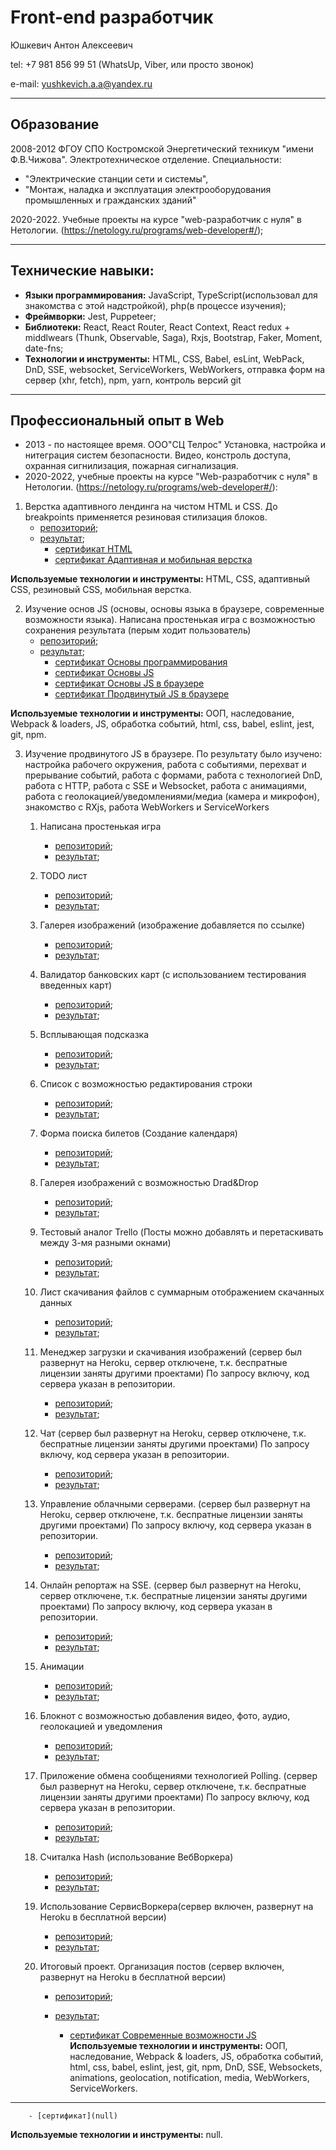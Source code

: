 # Front-end разработчик

Юшкевич Антон Алексеевич

tel: +7 981 856 99 51 (WhatsUp, Viber, или просто звонок)

e-mail: yushkevich.a.a@yandex.ru

____

## Образование 

2008-2012 ФГОУ СПО Костромской Энергетический техникум "имени Ф.В.Чижова". 
Электротехническое отделение. 
Специальности: 
 * "Электрические станции сети и системы", 
 * "Монтаж, наладка и эксплуатация электрооборудования промышленных и гражданских зданий"

 2020-2022. Учебные проекты на курсе "web-разработчик с нуля" в Нетологии. 
 (https://netology.ru/programs/web-developer#/);
____

## Технические навыки:

* **Языки программирования:** JavaScript, TypeScript(использовал для знакомства с этой надстройкой), php(в процессе изучения);
* **Фреймворки:** Jest, Puppeteer;
* **Библиотеки:** React, React Router, React Context, React redux + middlwears (Thunk, Observable, Saga), Rxjs, Bootstrap, Faker, Moment, date-fns;
* **Технологии и инструменты:** HTML, CSS, Babel, esLint, WebPack, DnD, SSE, websocket, ServiceWorkers, WebWorkers, отправка форм на сервер (xhr, fetch), npm, yarn, контроль версий git

____

## Профессиональный опыт в Web

* 2013 - по настоящее время. ООО"СЦ Телрос" Установка, настройка и нитеграция систем безопасности. Видео, констроль доступа, охранная сигнилизация, пожарная сигнализация.
* 2020-2022,  учебные проекты на курсе "Web-разработчик с нуля" в Нетологии.
(https://netology.ru/programs/web-developer#/): 

1. Верстка адаптивного лендинга на чистом HTML и CSS. До breakpoints применяется резиновая стилизация блоков.
    - [репозиторий](https://github.com/Yushkevich-A-A/mq-diploma);
    - [результат](https://yushkevich-a-a.github.io/mq-diploma/);
        - [сертификат HTML](https://netology.ru/backend/api/user/programs/11730/pdf_certificate)
        - [сертификат Адаптивная и мобильная верстка](https://netology.ru/backend/api/user/programs/12464/pdf_certificate)

**Используемые технологии и инструменты:** HTML, CSS, адаптивный CSS, резиновый CSS, мобильная верстка.

2. Изучение основ JS (основы, основы языка в браузере, современные возможности языка). 
Написана простенькая игра с возможностью сохранения результата (перым ходит пользователь)
    - [репозиторий](https://github.com/Yushkevich-A-A/js-advanced-diploma);
    - [результат](https://yushkevich-a-a.github.io/js-advanced-diploma/);
        - [сертификат Основы программирования](https://netology.ru/backend/api/user/programs/14989/pdf_certificate)
        - [сертификат Основы JS](https://netology.ru/backend/api/user/programs/16731/pdf_certificate)
        - [сертификат Основы JS в браузере](https://netology.ru/backend/api/user/programs/17294/pdf_certificate)
        - [сертификат Продвинутый JS в браузере](https://netology.ru/backend/api/user/programs/20124/pdf_certificate)

**Используемые технологии и инструменты:** ООП, наследование, Webpack & loaders, JS, обработка событий, html, css, babel, eslint, jest, git, npm.

3. Изучение продвинутого JS в браузере. По результату было изучено: настройка рабочего окружения, работа с событиями, перехват и прерывание событий, работа с формами, работа с технологией DnD, работа с HTTP, работа с SSE и Websocket, работа с анимациями, работа с геолокацией/уведомлениями/медиа (камера и микрофон), знакомство с RXjs, работа WebWorkers и ServiceWorkers
    1. Написана простенькая игра 
        - [репозиторий](https://github.com/Yushkevich-A-A/goblin_game);
        - [результат](https://yushkevich-a-a.github.io/goblin_game/);
    2. TODO лист
        - [репозиторий](https://github.com/Yushkevich-A-A/top_tasks);
        - [результат](https://yushkevich-a-a.github.io/top_tasks/);
    3. Галерея изображений (изображение добавляется по ссылке)
        - [репозиторий](https://github.com/Yushkevich-A-A/image_gallery);
        - [результат](https://yushkevich-a-a.github.io/image_gallery/);
    4. Валидатор банковских карт (с использованием тестирования введенных карт)
        - [репозиторий](https://github.com/Yushkevich-A-A/credit_card_validation);
        - [результат](https://github.com/Yushkevich-A-A/credit_card_validation);
    5. Всплывающая подсказка
        - [репозиторий](https://github.com/Yushkevich-A-A/popovers);
        - [результат](https://yushkevich-a-a.github.io/popovers/);
    6. Список с возможностью редактирования строки
        - [репозиторий](https://github.com/Yushkevich-A-A/list_editor);
        - [результат](https://yushkevich-a-a.github.io/list_editor/);
    7.  Форма поиска билетов (Создание календаря)
        - [репозиторий](https://github.com/Yushkevich-A-A/trip_calendar);
        - [результат](https://yushkevich-a-a.github.io/trip_calendar/);
    8. Галерея изображений с возможностью Drad&Drop 
        - [репозиторий](https://github.com/Yushkevich-A-A/modern_image_gallery);
        - [результат](https://yushkevich-a-a.github.io/modern_image_gallery/);
    9. Тестовый аналог Trello (Посты можно добавлять и перетаскивать между 3-мя разными окнами)
        - [репозиторий](https://github.com/Yushkevich-A-A/trello);
        - [результат](https://yushkevich-a-a.github.io/trello/);
    10. Лист скачивания файлов с суммарным отображением скачанных данных
        - [репозиторий](https://github.com/Yushkevich-A-A/download_manager);
        - [результат](https://yushkevich-a-a.github.io/download_manager/);
    11. Менеджер загрузки и скачивания изображений (сервер был развернут на Heroku, сервер отключене, т.к. беспратные лицензии заняты другими проектами) По запросу включу, код сервера указан в репозитории.
        - [репозиторий](https://github.com/Yushkevich-A-A/image_manager_client);
        - [результат](https://yushkevich-a-a.github.io/image_manager_client/);
    12. Чат (сервер был развернут на Heroku, сервер отключене, т.к. беспратные лицензии заняты другими проектами) По запросу включу, код сервера указан в репозитории.
        - [репозиторий](https://github.com/Yushkevich-A-A/chat);
        - [результат](https://yushkevich-a-a.github.io/chat/);
    13. Управление облачными серверами. (сервер был развернут на Heroku, сервер отключене, т.к. беспратные лицензии заняты другими проектами) По запросу включу, код сервера указан в репозитории.
        - [репозиторий](https://github.com/Yushkevich-A-A/cloud_dashboard_client);
        - [результат](https://yushkevich-a-a.github.io/cloud_dashboard_client/);
    14. Онлайн репортаж на SSE. (сервер был развернут на Heroku, сервер отключене, т.к. беспратные лицензии заняты другими проектами) По запросу включу, код сервера указан в репозитории.
        - [репозиторий](https://github.com/Yushkevich-A-A/online_reportage_client);
        - [результат](https://yushkevich-a-a.github.io/online_reportage_client/);
    15. Анимации
        - [репозиторий](https://github.com/Yushkevich-A-A/animation_homework);
        - [результат](https://yushkevich-a-a.github.io/animation_homework/);
    16. Блокнот с возможностью добавления видео, фото, аудио, геолокацией и уведомления
        - [репозиторий](https://github.com/Yushkevich-A-A/media);
        - [результат](https://yushkevich-a-a.github.io/media/);
    17. Приложение обмена сообщениями технологией Polling. (сервер был развернут на Heroku, сервер отключене, т.к. беспратные лицензии заняты другими проектами) По запросу включу, код сервера указан в репозитории.
        - [репозиторий](https://github.com/Yushkevich-A-A/post_with_comments_client);
        - [результат](https://yushkevich-a-a.github.io/post_with_comments_client/);
    18. Считалка Hash (использование ВебВоркера)
        - [репозиторий](https://github.com/Yushkevich-A-A/hasher);
        - [результат](https://yushkevich-a-a.github.io/hasher/);
    19. Использование СервисВоркера(сервер включен, развернут на Heroku в бесплатной версии)
        - [репозиторий](https://github.com/Yushkevich-A-A/ahj-diploma);
        - [результат](https://yushkevich-a-a.github.io/ahj-diploma/);

    20. Итоговый проект. Организация постов (сервер включен, развернут на Heroku в бесплатной версии)
        - [репозиторий](https://github.com/Yushkevich-A-A/ahj-diploma);
        - [результат](https://yushkevich-a-a.github.io/ahj-diploma/);

            - [сертификат Современные возможности JS](https://netology.ru/backend/api/user/programs/8056/pdf_certificate)
**Используемые технологии и инструменты:** ООП, наследование, Webpack & loaders, JS, обработка событий, html, css, babel, eslint, jest, git, npm, DnD, SSE, Websockets, animations, geolocation, notification, media, WebWorkers, ServiceWorkers.











    







____
        - [сертификат](null)

**Используемые технологии и инструменты:** null.